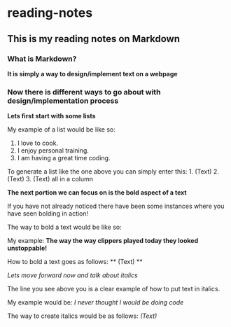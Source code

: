 # reading-notes
## This is my reading notes on Markdown
### What is Markdown? 



**It is simply a way to design/implement text on a webpage**

### Now there is different ways to go about with design/implementation process

**Lets first start with some lists** 

My example of a list would be like so: 

1. I love to cook. 
2. I enjoy personal training. 
3. I am having a great time coding. 

To generate a list like the one above you can simply enter this: 1. (Text) 2. (Text) 3. (Text) all in a column

**The next portion we can focus on is the bold aspect of a text** 

If you have not already noticed there have been some instances where you have seen bolding in action! 

The way to bold a text would be like so: 

My example: **The way the way clippers played today they looked unstoppable!** 

How to bold a text goes as follows: ** (Text) ** 

*Lets move forward now and talk about italics* 

The line you see above you is a clear example of how to put text in italics. 

My example would be: *I never thought I would be doing code* 

The way to create italics would be as follows: *(Text)*
